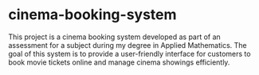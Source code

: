 # cinema-booking-system
This project is a cinema booking system developed as part of an assessment for a subject during my degree in Applied Mathematics. The goal of this system is to provide a user-friendly interface for customers to book movie tickets online and manage cinema showings efficiently.
